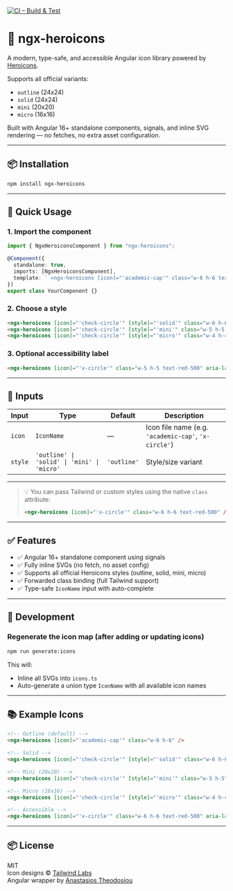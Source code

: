 [![CI – Build & Test](https://github.com/atheodosiou/ngx-heroicons/actions/workflows/ci.yml/badge.svg?branch=master)](https://github.com/atheodosiou/ngx-heroicons/actions/workflows/ci.yml)


# 🚀 ngx-heroicons

A modern, type-safe, and accessible Angular icon library powered by [Heroicons](https://heroicons.com).

Supports all official variants:

- `outline` (24x24)
- `solid` (24x24)
- `mini` (20x20)
- `micro` (16x16)

Built with Angular 16+ standalone components, signals, and inline SVG rendering — no fetches, no extra asset configuration.

---

## 📦 Installation

```bash
npm install ngx-heroicons
```

---

## 🚀 Quick Usage

### 1. Import the component

```ts
import { NgxHeroiconsComponent } from "ngx-heroicons";

@Component({
  standalone: true,
  imports: [NgxHeroiconsComponent],
  template: ` <ngx-heroicons [icon]="'academic-cap'" class="w-6 h-6 text-blue-500" /> `,
})
export class YourComponent {}
```

### 2. Choose a style

```html
<ngx-heroicons [icon]="'check-circle'" [style]="'solid'" class="w-6 h-6 text-green-500" />
<ngx-heroicons [icon]="'check-circle'" [style]="'mini'" class="w-5 h-5 text-green-500" />
<ngx-heroicons [icon]="'check-circle'" [style]="'micro'" class="w-4 h-4 text-green-500" />
```

### 3. Optional accessibility label

```html
<ngx-heroicons [icon]="'x-circle'" class="w-5 h-5 text-red-500" aria-label="Close icon" />
```

---

## 🧠 Inputs

| Input   | Type                                        | Default     | Description                                          |
| ------- | ------------------------------------------- | ----------- | ---------------------------------------------------- |
| `icon`  | `IconName`                                  | —           | Icon file name (e.g. `'academic-cap'`, `'x-circle'`) |
| `style` | `'outline' \| 'solid' \| 'mini' \| 'micro'` | `'outline'` | Style/size variant                                   |

---

> 💡 You can pass Tailwind or custom styles using the native `class` attribute:
>
> ```html
> <ngx-heroicons [icon]="'x-circle'" class="w-6 h-6 text-red-500" />
> ```

---

## ✅ Features

- ✅ Angular 16+ standalone component using signals
- ✅ Fully inline SVGs (no fetch, no asset config)
- ✅ Supports all official Heroicons styles (outline, solid, mini, micro)
- ✅ Forwarded class binding (full Tailwind support)
- ✅ Type-safe `IconName` input with auto-complete

---

## 🔧 Development

### Regenerate the icon map (after adding or updating icons)

```bash
npm run generate:icons
```

This will:

- Inline all SVGs into `icons.ts`
- Auto-generate a union type `IconName` with all available icon names

---

## 📚 Example Icons

```html
<!-- Outline (default) -->
<ngx-heroicons [icon]="'academic-cap'" class="w-6 h-6" />

<!-- Solid -->
<ngx-heroicons [icon]="'check-circle'" [style]="'solid'" class="w-6 h-6" />

<!-- Mini (20x20) -->
<ngx-heroicons [icon]="'check-circle'" [style]="'mini'" class="w-5 h-5" />

<!-- Micro (16x16) -->
<ngx-heroicons [icon]="'check-circle'" [style]="'micro'" class="w-4 h-4" />

<!-- Accessible -->
<ngx-heroicons [icon]="'x-circle'" class="w-6 h-6 text-red-500" aria-label="Close" />
```

---

## 📦 License

MIT  
Icon designs © [Tailwind Labs](https://github.com/tailwindlabs/heroicons)  
Angular wrapper by [Anastasios Theodosiou](https://anastasios.theodosiou.me)

```

```
